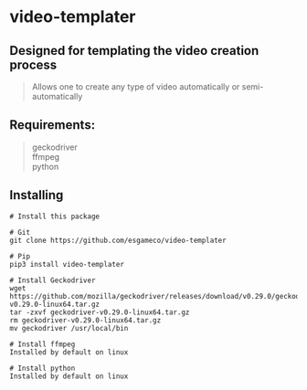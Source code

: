 # video-templater

## Designed for templating the video creation process
> Allows one to create any type of video automatically or semi-automatically

## Requirements:
> geckodriver  
> ffmpeg  
> python

## Installing
```
# Install this package

# Git
git clone https://github.com/esgameco/video-templater

# Pip
pip3 install video-templater
```
```
# Install Geckodriver
wget https://github.com/mozilla/geckodriver/releases/download/v0.29.0/geckodriver-v0.29.0-linux64.tar.gz
tar -zxvf geckodriver-v0.29.0-linux64.tar.gz
rm geckodriver-v0.29.0-linux64.tar.gz
mv geckodriver /usr/local/bin
```
```
# Install ffmpeg
Installed by default on linux
```
```
# Install python
Installed by default on linux
```

##
